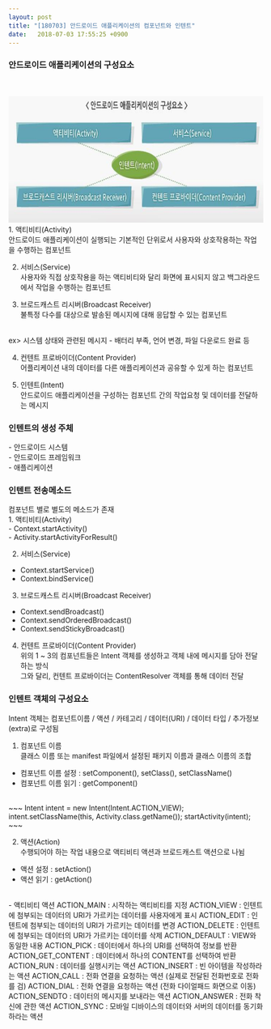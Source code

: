 ```yaml
---
layout: post
title: "[180703] 안드로이드 애플리케이션의 컴포넌트와 인텐트"
date:   2018-07-03 17:55:25 +0900
---
```


<h3>안드로이드 애플리케이션의 구성요소</h3>
<br>
<br>
<img src="/assets/images/compo.png" width="750" height="250">
<br>
1. 액티비티(Activity)<br>
안드로이드 애플리케이션이 실행되는 기본적인 단위로서 사용자와 상호작용하는 작업을 수행하는 컴포넌트<br>

2. 서비스(Service)<br>
사용자와 직접 상호작용을 하는 액티비티와 달리 화면에 표시되지 않고 백그라운드에서 작업을 수행하는 컴포넌트<br>

3. 브로드캐스트 리시버(Broadcast Receiver)<br>
불특정 다수를 대상으로 발송된 메시지에 대해 응답할 수 있는 컴포넌트
<br>
ex> 시스템 상태와 관련된 메시지 - 배터리 부족, 언어 변경, 파일 다운로드 완료 등<br>

4. 컨텐트 프로바이더(Content Provider)<br>
어플리케이션 내의 데이터를 다른 애플리케이션과 공유할 수 있게 하는 컴포넌트<br>

5. 인텐트(Intent)<br>
안드로이드 애플리케이션을 구성하는 컴포넌트 간의 작업요청 및 데이터를 전달하는 메시지

<h3>인텐트의 생성 주체</h3>
- 안드로이드 시스템<br>
- 안드로이드 프레임워크<br>
- 애플리케이션<br>

<h3>인텐트 전송메소드</h3>
컴포넌트 별로 별도의 메소드가 존재<br>
1. 액티비티(Activity)<br>
- Context.startActivity()<br>
- Activity.startActivityForResult()<br>

2. 서비스(Service)<br>
- Context.startService()<br>
- Context.bindService()<br>

3. 브로드캐스트 리시버(Broadcast Receiver)<br>
- Context.sendBroadcast()<br>
- Context.sendOrderedBroadcast()<br>
- Context.sendStickyBroadcast()<br>

4. 컨텐트 프로바이더(Content Provider)<br>
위의 1 ~ 3의 컴포넌트들은 Intent 객체를 생성하고 객체 내에 메시지를 담아 전달하는 방식 <br>
그와 달리, 컨텐트 프로바이더는 ContentResolver 객체를 통해 데이터 전달<br>

<h3>인텐트 객체의 구성요소</h3>
Intent 객체는 컴포넌트이름 / 액션 / 카테고리 / 데이터(URI) / 데이터 타입 / 추가정보(extra)로 구성됨<br>

1. 컴포넌트 이름<br>
클래스 이름 또는 manifest 파일에서 설정된 패키지 이름과 클래스 이름의 조합<br>
- 컴포넌트 이름 설정 : setComponent(), setClass(), setClassName()<br>
- 컴포넌트 이름 읽기 : getComponent()<br>
<br>
~~~
Intent intent = new Intent(Intent.ACTION_VIEW);
intent.setClassName(this, Activity.class.getName());
startActivity(intent);
~~~

2. 액션(Action)<br>
수행되어야 하는 작업 내용으로 액티비티 액션과 브로드캐스트 액션으로 나뉨<br>
- 액션 설정 : setAction()<br>
- 액션 읽기 : getAction()<br>
<br>
- 액티비티 액션
  ACTION_MAIN : 시작하는 액티비티를 지정
  ACTION_VIEW : 인텐트에 첨부되는 데이터의 URI가 가르키는 데이터를 사용자에게 표시
  ACTION_EDIT : 인텐트에 첨부되는 데이터의 URI가 가르키는 데이터를 변경
  ACTION_DELETE : 인텐트에 첨부되는 데이터의 URI가 가르키는 데이터를 삭제
  ACTION_DEFAULT : VIEW와 동일한 내용
  ACTION_PICK : 데이터에서 하나의 URI를 선택하여 정보를 반환
  ACTION_GET_CONTENT : 데이터에서 하나의 CONTENT를 선택하여 반환
  ACTION_RUN : 데이터를 실행시키는 액션
  ACTION_INSERT : 빈 아이템을 작성하라는 액션
  ACTION_CALL : 전화 연결을 요청하는 액션 (실제로 전달된 전화번호로 전화를 검)
  ACTION_DIAL : 전화 연결을 요청하는 액션 (전화 다이얼패드 화면으로 이동)
  ACTION_SENDTO : 데이터의 메시지를 보내라는 액션
  ACTION_ANSWER : 전화 착신에 관한 액션
  ACTION_SYNC : 모바일 디바이스의 데이터와 서버의 데이터를 동기화하라는 액션
